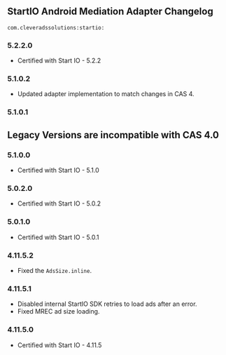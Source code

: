 ## StartIO Android Mediation Adapter Changelog
`com.cleveradssolutions:startio:`  

### 5.2.2.0
- Certified with Start IO - 5.2.2

### 5.1.0.2
- Updated adapter implementation to match changes in CAS 4.

### 5.1.0.1

## Legacy Versions are incompatible with CAS 4.0

### 5.1.0.0
- Certified with Start IO - 5.1.0

### 5.0.2.0
- Certified with Start IO - 5.0.2

### 5.0.1.0
- Certified with Start IO - 5.0.1

### 4.11.5.2
- Fixed the `AdsSize.inline`.

### 4.11.5.1
- Disabled internal StartIO SDK retries to load ads after an error.
- Fixed MREC ad size loading.

### 4.11.5.0
- Certified with Start IO - 4.11.5
